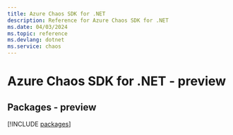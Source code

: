 ```yaml
---
title: Azure Chaos SDK for .NET
description: Reference for Azure Chaos SDK for .NET
ms.date: 04/03/2024
ms.topic: reference
ms.devlang: dotnet
ms.service: chaos
---
```

# Azure Chaos SDK for .NET - preview
## Packages - preview
[!INCLUDE [packages](chaos-index.md)]